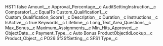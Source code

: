 <?xml version="1.0" encoding="UTF-8"?>
<CustomMetadata xmlns="http://soap.sforce.com/2006/04/metadata" xmlns:xsi="http://www.w3.org/2001/XMLSchema-instance" xmlns:xsd="http://www.w3.org/2001/XMLSchema">
    <label>HST1</label>
    <protected>false</protected>
    <values>
        <field>Amount__c</field>
        <value xsi:nil="true"/>
    </values>
    <values>
        <field>Approval_Percentage__c</field>
        <value xsi:nil="true"/>
    </values>
    <values>
        <field>AuditSettingInstruction__c</field>
        <value xsi:nil="true"/>
    </values>
    <values>
        <field>Comparator1__c</field>
        <value xsi:type="xsd:string">EqualTo</value>
    </values>
    <values>
        <field>Custom_Qualification1__c</field>
        <value xsi:nil="true"/>
    </values>
    <values>
        <field>Custom_Qualification_Score1__c</field>
        <value xsi:nil="true"/>
    </values>
    <values>
        <field>Description__c</field>
        <value xsi:nil="true"/>
    </values>
    <values>
        <field>Duration__c</field>
        <value xsi:nil="true"/>
    </values>
    <values>
        <field>Instructions__c</field>
        <value xsi:nil="true"/>
    </values>
    <values>
        <field>IsActive__c</field>
        <value xsi:type="xsd:boolean">true</value>
    </values>
    <values>
        <field>Keywords__c</field>
        <value xsi:nil="true"/>
    </values>
    <values>
        <field>Lifetime__c</field>
        <value xsi:nil="true"/>
    </values>
    <values>
        <field>Long_Text_Area_Questions__c</field>
        <value xsi:nil="true"/>
    </values>
    <values>
        <field>Max_Bonus__c</field>
        <value xsi:nil="true"/>
    </values>
    <values>
        <field>Maximum_Assignments__c</field>
        <value xsi:nil="true"/>
    </values>
    <values>
        <field>Min_Hits_Approved__c</field>
        <value xsi:nil="true"/>
    </values>
    <values>
        <field>ObjectDate__c</field>
        <value xsi:nil="true"/>
    </values>
    <values>
        <field>Payment_Type__c</field>
        <value xsi:type="xsd:string">Auto Bonus</value>
    </values>
    <values>
        <field>ProductObjectIdLookup__c</field>
        <value xsi:nil="true"/>
    </values>
    <values>
        <field>Product_Object__c</field>
        <value xsi:type="xsd:string">PO26</value>
    </values>
    <values>
        <field>Sf2SfSetting__c</field>
        <value xsi:type="xsd:string">SFS1</value>
    </values>
    <values>
        <field>Type__c</field>
        <value xsi:nil="true"/>
    </values>
</CustomMetadata>
